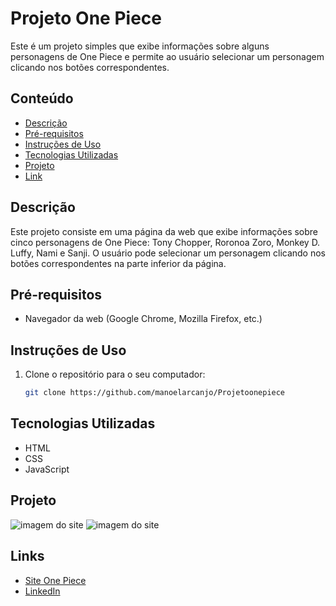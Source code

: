 # Projeto One Piece

Este é um projeto simples que exibe informações sobre alguns personagens de One Piece e permite ao usuário selecionar um personagem clicando nos botões correspondentes.

## Conteúdo

- [Descrição](#descrição)
- [Pré-requisitos](#pré-requisitos)
- [Instruções de Uso](#instruções-de-uso)
- [Tecnologias Utilizadas](#tecnologias-utilizadas)
- [Projeto](#projeto)
- [Link](#link)

## Descrição

Este projeto consiste em uma página da web que exibe informações sobre cinco personagens de One Piece: Tony Chopper, Roronoa Zoro, Monkey D. Luffy, Nami e Sanji. O usuário pode selecionar um personagem clicando nos botões correspondentes na parte inferior da página.

## Pré-requisitos

- Navegador da web (Google Chrome, Mozilla Firefox, etc.)

## Instruções de Uso

1. Clone o repositório para o seu computador:

   ```bash
   git clone https://github.com/manoelarcanjo/Projetoonepiece

## Tecnologias Utilizadas 

- HTML
- CSS
- JavaScript

## Projeto 

![imagem do site](./assets/img/siteFinal1.png)
![imagem do site](./assets/img/siteFInal2.png)

## Links

 - [Site One Piece](https://onepiece-project.netlify.app/)
 - [LinkedIn](https://www.linkedin.com/in/manoelarcanjo/)



